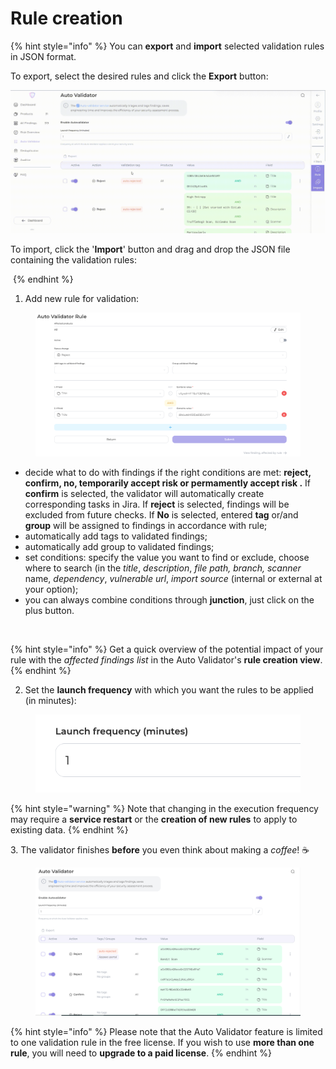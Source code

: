 # Rule creation

{% hint style="info" %}
You can **export** and **import** selected validation rules in JSON format.

To export, select the desired rules and click the **Export** button:

<img src="../../../.gitbook/assets/autoval1(2).gif" alt="" data-size="original">



To import, click the '**Import**' button and drag and drop the JSON file containing the validation rules:

<img src="../../../.gitbook/assets/autoval3.gif" alt="" data-size="original">
{% endhint %}

1. Add new rule for validation:

<figure><img src="../../../.gitbook/assets/image (14).png" alt=""><figcaption></figcaption></figure>

* decide what to do with findings if the right conditions are met: **reject, confirm, no, temporarily accept risk or permamently accept risk .** If **сonfirm** is selected, the validator will automatically create corresponding tasks in Jira. If **reject** is selected, findings will be excluded from future checks. If **No** is selected, entered **tag** or/and **group** will be assigned to findings in accordance with rule;
* automatically add tags to validated findings;
* automatically add group to validated findings;
* set conditions: specify the value you want to find or exclude, choose where to search (in the _title_, _description_, _file path, branch,_ _scanner_ name, _dependency_, _vulnerable_ _url_, _import_ _source_ (internal or external at your option);
* you can always combine conditions through **junction**, just click on the plus button.

<figure><img src="../../../.gitbook/assets/autovalidator.gif" alt=""><figcaption></figcaption></figure>

{% hint style="info" %}
Get a quick overview of the potential impact of your rule with the _affected findings list_ in the Auto Validator's **rule creation view**.
{% endhint %}

2. Set the **launch frequency** with which you want the rules to be applied (in minutes):

<figure><img src="../../../.gitbook/assets/image (116).png" alt=""><figcaption></figcaption></figure>

{% hint style="warning" %}
Note that changing in the execution frequency may require a **service restart** or the **creation of new rules** to apply to existing data.
{% endhint %}

3\. The validator finishes **before** you even think about making a _coffee_! ☕️

<figure><img src="../../../.gitbook/assets/image (162).png" alt=""><figcaption></figcaption></figure>

{% hint style="info" %}
Please note that the Auto Validator feature is limited to one validation rule in the free license. If you wish to use **more than one rule**, you will need to **upgrade to a paid license**.
{% endhint %}
